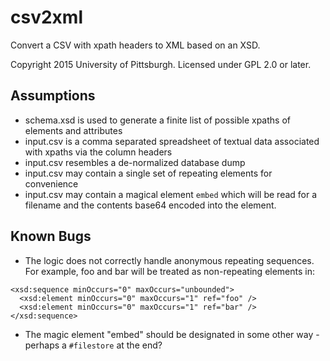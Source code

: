 # csv2xml

Convert a CSV with xpath headers to XML based on an XSD.

Copyright 2015 University of Pittsburgh.
Licensed under GPL 2.0 or later.

## Assumptions

 * schema.xsd is used to generate a finite list of possible xpaths of elements and attributes
 * input.csv is a comma separated spreadsheet of textual data associated with xpaths via the column headers
 * input.csv resembles a de-normalized database dump
 * input.csv may contain a single set of repeating elements for convenience
 * input.csv may contain a magical element `embed` which will be read for a filename and the contents base64 encoded into the element.
 
 ## Known Bugs

 * The logic does not correctly handle anonymous repeating sequences.  For example, foo and bar will be treated as non-repeating elements in:
```
<xsd:sequence minOccurs="0" maxOccurs="unbounded">
  <xsd:element minOccurs="0" maxOccurs="1" ref="foo" />
  <xsd:element minOccurs="0" maxOccurs="1" ref="bar" />
</xsd:sequence>
```
* The magic element "embed" should be designated in some other way - perhaps a `#filestore` at the end?

